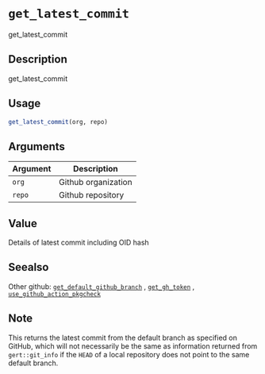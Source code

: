 # `get_latest_commit`

get_latest_commit


## Description

get_latest_commit


## Usage

```r
get_latest_commit(org, repo)
```


## Arguments

Argument      |Description
------------- |----------------
`org`     |     Github organization
`repo`     |     Github repository


## Value

Details of latest commit including OID hash


## Seealso

Other github:
 [`get_default_github_branch`](#getdefaultgithubbranch) ,
 [`get_gh_token`](#getghtoken) ,
 [`use_github_action_pkgcheck`](#usegithubactionpkgcheck)


## Note

This returns the latest commit from the default branch as specified on
 GitHub, which will not necessarily be the same as information returned from
 `gert::git_info` if the `HEAD` of a local repository does not point to the
 same default branch.


